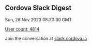 ## Cordova Slack Digest
Sun, 26 Nov 2023 08:20:30 GMT

[User count: 4814](https://cordova.slack.com/)


Join the conversation at [slack.cordova.io](http://slack.cordova.io/)
